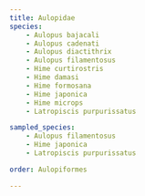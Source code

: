 ```yaml
---
title: Aulopidae
species:
    - Aulopus bajacali
    - Aulopus cadenati
    - Aulopus diactithrix
    - Aulopus filamentosus
    - Hime curtirostris
    - Hime damasi
    - Hime formosana
    - Hime japonica
    - Hime microps
    - Latropiscis purpurissatus

sampled_species:
    - Aulopus filamentosus
    - Hime japonica
    - Latropiscis purpurissatus

order: Aulopiformes

---
```

